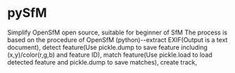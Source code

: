 # pySfM
Simplify OpenSfM open source, suitable for beginner of SfM
The process is based on the procedure of OpenSfM (python)--extract EXIF(Output is a text document), 
detect feature(Use pickle.dump to save feature including (x,y)/color(r,g,b) and feature ID), match feature(Use pickle.load to load 
detected feature and pickle.dump to save matches), create track, 
